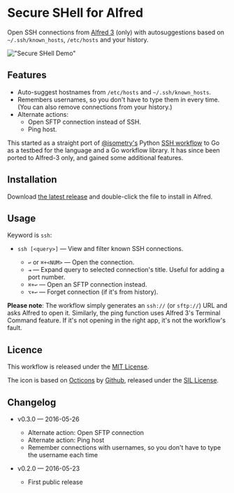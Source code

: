 Secure SHell for Alfred
=======================

Open SSH connections from [Alfred 3][alfredapp] (only) with autosuggestions based on `~/.ssh/known_hosts`, `/etc/hosts` and your history.

!["Secure SHell Demo"][demo]
<!-- !["Secure SHell Demo"](./demo.gif) -->


Features
--------

- Auto-suggest hostnames from `/etc/hosts` and `~/.ssh/known_hosts`.
- Remembers usernames, so you don't have to type them in every time. (You can also remove connections from your history.)
- Alternate actions:
  - Open SFTP connection instead of SSH.
  - Ping host.

This started as a straight port of [@isometry's][isometry] Python [SSH workflow][ssh-breathe] to Go as a testbed for the language and a Go workflow library. It has since been ported to Alfred-3 only, and gained some additional features.


Installation
------------

Download [the latest release][gh-releases] and double-click the file to install in Alfred.


Usage
-----

Keyword is `ssh`:

- `ssh [<query>]` — View and filter known SSH connections.

  - `↩` or `⌘+<NUM>` — Open the connection.
  - `⇥` — Expand query to selected connection's title. Useful for adding a port number.
  - `⌘+↩` — Open an SFTP connection instead.
  - `⌥+↩` — Forget connection (if it's from history).

**Please note**: The workflow simply generates an `ssh://` (or `sftp://`) URL and asks Alfred to open it. Similarly, the ping function uses Alfred 3's Terminal Command feature. If it's not opening in the right app, it's not the workflow's fault.



Licence
-------

This workflow is released under the [MIT License][mit].

The icon is based on [Octicons][octicons] by [Github][gh], released under the [SIL License][sil].


Changelog
---------

- v0.3.0 — 2016-05-26
  - Alternate action: Open SFTP connection
  - Alternate action: Ping host
  - Remember connections with usernames, so you don't have to type the username each time

- v0.2.0 — 2016-05-23
  - First public release


[alfredapp]: https://www.alfredapp.com/
[demo]: https://raw.githubusercontent.com/deanishe/alfred-ssh/master/demo.gif
[octicons]: https://octicons.github.com/
[gh]: https://github.com/
[gh-releases]: https://github.com/deanishe/alfred-ssh/releases/latest
[isometry]: https://github.com/isometry
[ssh-breathe]: https://github.com/isometry/alfredworkflows/tree/master/net.isometry.alfred.ssh
[mit]: ./LICENCE.txt
[sil]: http://scripts.sil.org/OFL
